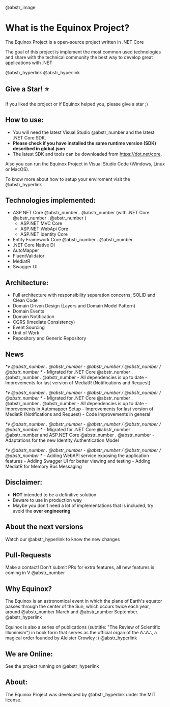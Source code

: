 @abstr_image 

# What is the Equinox Project?

The Equinox Project is a open-source project written in .NET Core

The goal of this project is implement the most common used technologies and share with the technical community the best way to develop great applications with .NET

@abstr_hyperlink @abstr_hyperlink 

## Give a Star! :star:

If you liked the project or if Equinox helped you, please give a star ;)

## How to use:

  * You will need the latest Visual Studio @abstr_number and the latest .NET Core SDK.
  * **Please check if you have installed the same runtime version (SDK) described in global.json**
  * The latest SDK and tools can be downloaded from https://dot.net/core.



Also you can run the Equinox Project in Visual Studio Code (Windows, Linux or MacOS).

To know more about how to setup your enviroment visit the @abstr_hyperlink 

## Technologies implemented:

  * ASP.NET Core @abstr_number . @abstr_number (with .NET Core @abstr_number . @abstr_number ) 
    * ASP.NET MVC Core 
    * ASP.NET WebApi Core
    * ASP.NET Identity Core
  * Entity Framework Core @abstr_number . @abstr_number 
  * .NET Core Native DI
  * AutoMapper
  * FluentValidator
  * MediatR
  * Swagger UI



## Architecture:

  * Full architecture with responsibility separation concerns, SOLID and Clean Code
  * Domain Driven Design (Layers and Domain Model Pattern)
  * Domain Events
  * Domain Notification
  * CQRS (Imediate Consistency)
  * Event Sourcing
  * Unit of Work
  * Repository and Generic Repository



## News

_*v @abstr_number . @abstr_number - @abstr_number / @abstr_number / @abstr_number *_ \- Migrated for .NET Core @abstr_number . @abstr_number . @abstr_number \- All dependencies is up to date \- Improvements for last version of MediatR (Notifications and Request)

_*v @abstr_number . @abstr_number - @abstr_number / @abstr_number / @abstr_number *_ \- Migrated for .NET Core @abstr_number . @abstr_number . @abstr_number \- All dependencies is up to date \- Improvements in Automapper Setup \- Improvements for last version of MediatR (Notifications and Request) \- Code improvements in general

_*v @abstr_number . @abstr_number - @abstr_number / @abstr_number / @abstr_number *_ \- Migrated for .NET Core @abstr_number . @abstr_number and ASP.NET Core @abstr_number . @abstr_number \- Adaptations for the new Identity Authentication Model

_*v @abstr_number . @abstr_number - @abstr_number / @abstr_number / @abstr_number *_ \- Adding WebAPI service exposing the application features \- Adding Swagger UI for better viewing and testing \- Adding MediatR for Memory Bus Messaging

## Disclaimer:

  * **NOT** intended to be a definitive solution
  * Beware to use in production way
  * Maybe you don't need a lot of implementations that is included, try avoid the **over engineering**



## About the next versions

Watch our @abstr_hyperlink to know the new changes

## Pull-Requests

Make a contact! Don't submit PRs for extra features, all new features is coming in V @abstr_number 

## Why Equinox?

The Equinox is an astronomical event in which the plane of Earth's equator passes through the center of the Sun, which occurs twice each year, around @abstr_number March and @abstr_number September. @abstr_hyperlink 

Equinox is also a series of publications (subtitle: "The Review of Scientific Illuminism") in book form that serves as the official organ of the A∴A∴, a magical order founded by Aleister Crowley :) @abstr_hyperlink 

## We are Online:

See the project running on @abstr_hyperlink 

## About:

The Equinox Project was developed by @abstr_hyperlink under the MIT license.
